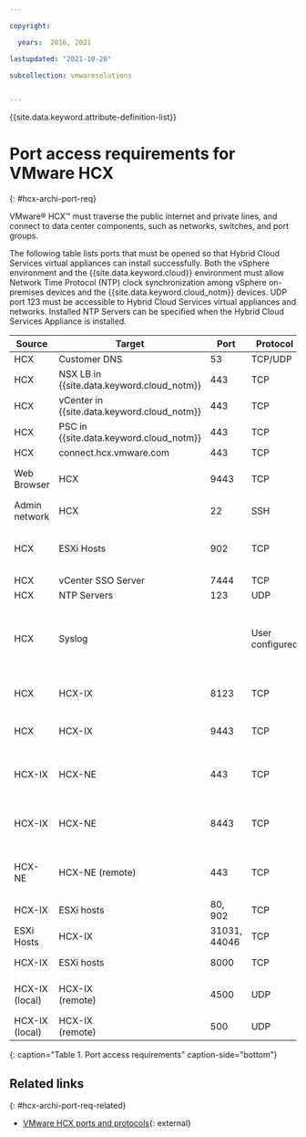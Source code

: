 ```yaml
---

copyright:

  years:  2016, 2021

lastupdated: "2021-10-26"

subcollection: vmwaresolutions


---
```


{{site.data.keyword.attribute-definition-list}}

# Port access requirements for VMware HCX
{: #hcx-archi-port-req}

VMware® HCX™ must traverse the public internet and private lines, and connect to data center components, such as networks, switches, and port groups.

The following table lists ports that must be opened so that Hybrid Cloud Services virtual appliances can install successfully. Both the vSphere environment and the {{site.data.keyword.cloud}} environment must allow Network Time Protocol (NTP) clock synchronization among vSphere on-premises devices and the {{site.data.keyword.cloud_notm}} devices. UDP port 123 must be accessible to Hybrid Cloud Services virtual appliances and networks. Installed NTP Servers can be specified when the Hybrid Cloud Services Appliance is installed.

| Source | Target       | Port | Protocol | Purpose         | Services |
|--------|--------------|------|----------|-----------------|----------|
| HCX    | Customer DNS | 53   | TCP/UDP  | Name resolution | DNS      |
| HCX    | NSX LB in {{site.data.keyword.cloud_notm}} | 443 | TCP | Registration service | HTTPS |
| HCX    | vCenter in {{site.data.keyword.cloud_notm}} | 443 | TCP | HCX REST service | HTTPS |
| HCX    | PSC in {{site.data.keyword.cloud_notm}} | 443 | TCP | HCX REST service | HTTPS |
| HCX    | connect.hcx.vmware.com | 443 | TCP | Registration service | HTTPS |
| Web Browser | HCX | 9443 | TCP | HCX Virtual Appliance Management Interface for HCX system configuration | HTTPS |
| Admin network | HCX | 22 | SSH | Administrator SSH access to Hybrid Cloud Services | SSH |
| HCX | ESXi Hosts | 902 | TCP | Send management and provisioning instructions from HCX to ESXi Hosts in {{site.data.keyword.cloud_notm}}. | Internal |
| HCX | vCenter SSO Server | 7444 | TCP | vSphere Lookup Service |  |
| HCX | NTP Servers | 123 | UDP | Time synchronization | |
| HCX | Syslog |   | User configured | Connection between HCX (the client) and the Syslog server. Values for the Syslog port and protocol are specified in the vSphere Web Client. For example, port 514 for UDP protocol. | |
| HCX | HCX-IX | 8123 | TCP | Send host-based replication service instructions to the HCX-IX. | HTTP |
| HCX | HCX-IX | 9443 | TCP | Send management instructions to the local HCX-IX by using the REST API. | HTTP</br>HTTPS |
| HCX-IX | HCX-NE | 443 | TCP | Send management instructions from HCX-IX to HCX-NE when HCX-NE uses the same path as the HCX-IX. | HTTP</br>HTTPS |
| HCX-IX | HCX-NE | 8443 | TCP | Bidirectional management instructions from HCX-IX to HCX-NE, when HCX-NE uses an alternative data path. | HTTP</br>HTTPS |
| HCX-NE | HCX-NE (remote) | 443 | TCP | Bidirectional management instructions from HCX-IX to HCX-NE, when HCX-NE uses an alternative data path. | HTTP</br>HTTPS |
| HCX-IX | ESXi hosts | 80, 902  | TCP | Management and OVF deployment | Internal |
| ESXi Hosts | HCX-IX | 31031, 44046 | TCP | Internal host-based replication traffic | Internal |
| HCX-IX | ESXi hosts | 8000  | TCP | vMotion (zero downtime migration) |  |
| HCX-IX (local) | HCX-IX</br>(remote) | 4500  | UDP | Internet Key Exchange (IKEv2) to encapsulate workloads for the bidirectional tunnel | IPsec |
| HCX-IX (local) | HCX-IX</br>(remote) | 500  | UDP | Internet Key Exchange (ISAKMP) for the bidirectional tunnel | IPsec |
{: caption="Table 1. Port access requirements" caption-side="bottom"}

## Related links
{: #hcx-archi-port-req-related}

* [VMware HCX ports and protocols](https://ports.vmware.com/home/VMware-HCX){: external}
